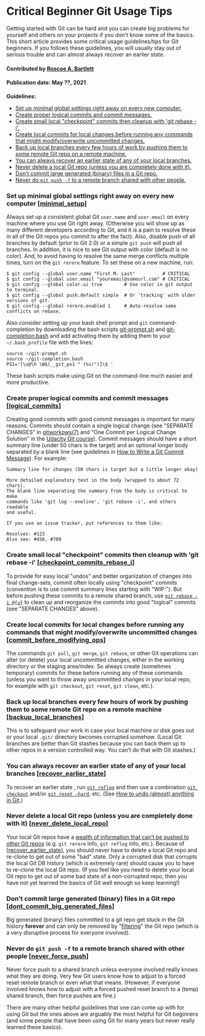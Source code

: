 # Critical Beginner Git Usage Tips

<!-- deck text start -->
Getting started with Git can be hard and you can create big problems for yourself and others on your projects if you don't know some of the basics.
This short article provides some critical usage guidelines/tips for Git beginners.
If you follows these guidelines, you will usually stay out of serious trouble and can almost always recover an earlier state.
<!-- deck text end --> 

#### Contributed by [Roscoe A. Bartlett](https://bartlettroscoe.github.io/ "Roscoe A. Bartlett")
#### Publication date: May ??, 2021

**Guidelines:**
* [Set up minimal global settings right away on every new computer.](#minimal_setup)
* [Create proper logical commits and commit messages.](#logical_commits)
* [Create small local "checkpoint" commits then cleanup with 'git rebase -i'.](#checkpoint_commits_rebase_i)
* [Create local commits for local changes before running any commands that might modify/overwrite uncommitted changes.](#commit_before_modifying_ops)
* [Back up local branches every few hours of work by pushing them to some remote Git repo on a remote machine.](#backup_local_branches)
* [You can always recover an earlier state of any of your local branches.](#recover_earlier_state)
* [Never delete a local Git repo (unless you are completely done with it).](#never_delete_local_repo)
* [Don’t commit large generated (binary) files in a Git repo.](#dont_commit_big_generated_files)
* [Never do `git push -f` to a remote branch shared with other people.](#never_force_push)

<a name="minimal_setup"/>

### Set up minimal global settings right away on every new computer</big> [[minimal_setup](#minimal_setup)]

Always set up a consistent global Git `user.name` and `user.email` on every machine where you use Git right away.
(Otherwise you will show up as many different developers according to Git, and it is a pain to resolve these in all of the Git repos you commit to after the fact).
Also, disable push of all branches by default (prior to Git 2.0) or a simple `git push` will push all branches.
In addition, it is nice to see Git output with color (default is no color).
And, to avoid having to resolve the same merge conflicts multiple times, turn on the `git rerere` feature.
To set these on a new machine, run:

```
$ git config --global user.name "First M. Last"          # CRITICAL
$ git config --global user.email "youremail@someurl.com" # CRITICAL
$ git config --global color.ui true        # Use color in git output to terminal.
$ git config --global push.default simple  # Or 'tracking' with older versions of git.
$ git config --global rerere.enabled 1     # Auto-resolve same conflicts on rebase.
```

Also consider setting up your bash shell prompt and `git` command-completion by downloading the bash scripts [git-prompt.sh](https://raw.githubusercontent.com/git/git/master/contrib/completion/git-prompt.sh) and [git-completion.bash](https://raw.githubusercontent.com/git/git/master/contrib/completion/git-completion.bash) and add activating them by adding them to your `~/.bash_profile` file with the lines:

``` 
source ~/git-prompt.sh
source ~/git-completion.bash
PS1='[\u@\h \W$(__git_ps1 " (%s)")]\$ '
```

These bash scripts make using Git on the command-line much easier and more productive.

<a name="logical_commits"/>

### Create proper logical commits and commit messages [[logical_commits](#logical_commits)]

Creating good commits with good commit messages is important for many reasons.
Commits should contain a single logical change (see "SEPARATE CHANGES" in [gitworkows(7)](https://www.kernel.org/pub/software/scm/git/docs/gitworkflows.html) and "One Commit per Logical Change Solution" in the [Udacity Git course](https://www.udacity.com/course/version-control-with-git--ud123)).
Commit messages should have a short summary line (under 50 chars is the target) and an optional longer body separated by a blank line (see guidelines in [How to Write a Git Commit Message](https://chris.beams.io/posts/git-commit/)).
For example:

```
Summary line for changes (50 chars is target but a little longer okay)

More detailed explanatory text in the body (wrapped to about 72 chars).
The blank line separating the summary from the body is critical to make
commands like 'git log --oneline', 'git rebase -i', and others readable
and useful.

If you use an issue tracker, put references to them like:

Resolves: #123
Also see: #456, #789
```
<a name="checkpoint_commits_rebase_i"/>

###  Create small local "checkpoint" commits then cleanup with 'git rebase -i' [[checkpoint_commits_rebase_i](#checkpoint_commits_rebase_i)]

To provide for easy local "undos" and better organization of changes into final change-sets, commit often locally using "checkpoint" commits (convention is to use commit summary lines starting with "WIP:").
But before pushing these commits to a remote shared branch, use [`git rebase -i @{u}`](https://www.atlassian.com/git/tutorials/rewriting-history#git-rebase-i) to clean up and reorganize the commits into good "logical" commits (see "SEPARATE CHANGES" above).

<a name="commit_before_modifying_ops"/>

### Create local commits for local changes before running any commands that might modify/overwrite uncommitted changes [[commit_before_modifying_ops](#commit_before_modifying_ops)]

The commands `git pull`, `git merge`, `git rebase`, or other Git operations can alter (or
delete) your local uncommitted changes, either in the working directory or the staging
area/index.
So always create (sometimes temporary) commits for these before running any of these commands (unless you want to throw away uncommitted changes in your local repo, for example with `git checkout`, `git reset`, `git clean`, etc.).

<a name="backup_local_branches"/>

### Back up local branches every few hours of work by pushing them to some remote Git repo on a remote machine [[backup_local_branches](#backup_local_branches)]

This is to safeguard your work in case your local machine or disk goes out or your local `.git/` directory becomes corrupted somehow.
(Local Git branches are better than Git stashes because you can back them up to other repos in a version controlled way.
You can’t do that with Git stashes.)

<a name="recover_earlier_state"/>

### You can always recover an earlier state of any of your local branches [[recover_earlier_state](#recover_earlier_state)]

To recover an earlier state , run [`git reflog`](https://git-scm.com/book/en/v2/Git-Internals-Maintenance-and-Data-Recovery) and then use a combination [`git checkout`](http://marklodato.github.io/visual-git-guide/index-en.html#checkout) and/or [`git reset –hard`](http://marklodato.github.io/visual-git-guide/index-en.html#reset), etc.
(See [How to undo (almost) anything in Git](https://github.blog/2015-06-08-how-to-undo-almost-anything-with-git/#redo-after-undo-local).)

<a name="never_delete_local_repo"/>

### Never delete a local Git repo (unless you are completely done with it) [[never_delete_local_repo](#never_delete_local_repo)]

Your local Git repos have a [wealth of information that can’t be pushed to other Git repos](https://www.cs.cmu.edu/~davide/howto/git_lose.html) (e.g. `git rerere` info, `git reflog` info, etc.).
Because of [[recover_earlier_state](#recover_earlier_state)], you should never have to delete a local Git repo and re-clone to get out of some "bad" state.
Only a corrupted disk that corrupts the local Git DB history (which is extremely rare) should cause you to have to re-clone the local Git repo.
(If you feel like you need to delete your local Git repo to get out of some bad state of a non-corrupted repo, then you have not yet learned the basics of Git well enough so keep learning!)

<a name="dont_commit_big_generated_files"/>

### Don’t commit large generated (binary) files in a Git repo [[dont_commit_big_generated_files](#dont_commit_big_generated_files)]

Big generated (binary) files committed to a git repo get stuck in the Git history **forever** and can only be removed by "[filtering](https://git-scm.com/book/en/v2/Git-Tools-Rewriting-History)" the Git repo (which is a very disruptive process for everyone involved).

<a name="never_force_push"/>

### Never do `git push -f` to a remote branch shared with other people [[never_force_push](#never_force_push)]

Never force push to a shared branch unless everyone involved really knows what they are doing.  Very few Git users know how to adjust to a forced reset remote branch or even what that means.
(However, if everyone involved knows how to adjust with a forced pushed reset branch to a (temp) shared branch, then force pushes are fine.)

There are many other helpful guidelines that one can come up with for using Git but the ones above are arguably the most helpful for Git beginners (and some people that have been using Git for many years but never really learned these basics).

<!---
 Publish: preview
 Pinned: no
 Topics: revision control, development tools
 RSS update: 2021-05-??
 --->
